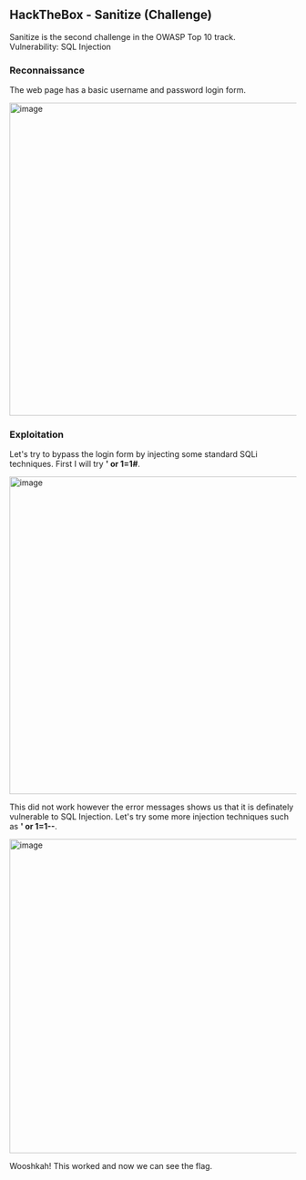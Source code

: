 ## HackTheBox - Sanitize (Challenge)

Sanitize is the second challenge in the OWASP Top 10 track.  
Vulnerability: SQL Injection  

### Reconnaissance
The web page has a basic username and password login form. 

<img width="550" alt="image" src="https://user-images.githubusercontent.com/114961392/202932334-ac3327d1-d8ed-461a-9269-b3ef53cf04e7.png">

### Exploitation

Let's try to bypass the login form by injecting some standard SQLi techniques. First I will try **' or 1=1#**.  

<img width="558" alt="image" src="https://user-images.githubusercontent.com/114961392/202932471-806f5ce9-6416-4a61-bdac-8afa8a8c4ca8.png">

This did not work however the error messages shows us that it is definately vulnerable to SQL Injection. Let's try some more injection techniques such as **' or 1=1--**.  

<img width="552" alt="image" src="https://user-images.githubusercontent.com/114961392/202932592-359c86a9-5c80-4bc1-98d7-f57bf5c40318.png">

Wooshkah! This worked and now we can see the flag.
